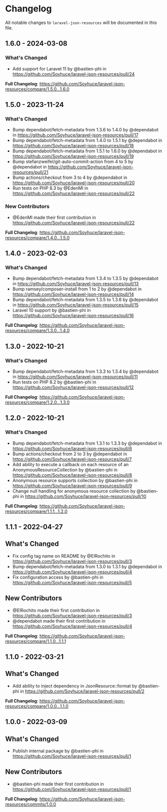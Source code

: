 # Changelog

All notable changes to `laravel-json-resources` will be documented in this file.

## 1.6.0 - 2024-03-08

### What's Changed

* Add support for Laravel 11 by @bastien-phi in https://github.com/Soyhuce/laravel-json-resources/pull/24

**Full Changelog**: https://github.com/Soyhuce/laravel-json-resources/compare/1.5.0...1.6.0

## 1.5.0 - 2023-11-24

### What's Changed

- Bump dependabot/fetch-metadata from 1.3.6 to 1.4.0 by @dependabot in https://github.com/Soyhuce/laravel-json-resources/pull/17
- Bump dependabot/fetch-metadata from 1.4.0 to 1.5.1 by @dependabot in https://github.com/Soyhuce/laravel-json-resources/pull/18
- Bump dependabot/fetch-metadata from 1.5.1 to 1.6.0 by @dependabot in https://github.com/Soyhuce/laravel-json-resources/pull/19
- Bump stefanzweifel/git-auto-commit-action from 4 to 5 by @dependabot in https://github.com/Soyhuce/laravel-json-resources/pull/21
- Bump actions/checkout from 3 to 4 by @dependabot in https://github.com/Soyhuce/laravel-json-resources/pull/20
- Run tests on PHP 8.3 by @EdenMl in https://github.com/Soyhuce/laravel-json-resources/pull/22

### New Contributors

- @EdenMl made their first contribution in https://github.com/Soyhuce/laravel-json-resources/pull/22

**Full Changelog**: https://github.com/Soyhuce/laravel-json-resources/compare/1.4.0...1.5.0

## 1.4.0 - 2023-02-03

### What's Changed

- Bump dependabot/fetch-metadata from 1.3.4 to 1.3.5 by @dependabot in https://github.com/Soyhuce/laravel-json-resources/pull/13
- Bump ramsey/composer-install from 1 to 2 by @dependabot in https://github.com/Soyhuce/laravel-json-resources/pull/14
- Bump dependabot/fetch-metadata from 1.3.5 to 1.3.6 by @dependabot in https://github.com/Soyhuce/laravel-json-resources/pull/15
- Laravel 10 support by @bastien-phi in https://github.com/Soyhuce/laravel-json-resources/pull/16

**Full Changelog**: https://github.com/Soyhuce/laravel-json-resources/compare/1.3.0...1.4.0

## 1.3.0 - 2022-10-21

### What's Changed

- Bump dependabot/fetch-metadata from 1.3.3 to 1.3.4 by @dependabot in https://github.com/Soyhuce/laravel-json-resources/pull/11
- Run tests on PHP 8.2 by @bastien-phi in https://github.com/Soyhuce/laravel-json-resources/pull/12

**Full Changelog**: https://github.com/Soyhuce/laravel-json-resources/compare/1.2.0...1.3.0

## 1.2.0 - 2022-10-21

### What's Changed

- Bump dependabot/fetch-metadata from 1.3.1 to 1.3.3 by @dependabot in https://github.com/Soyhuce/laravel-json-resources/pull/6
- Bump actions/checkout from 2 to 3 by @dependabot in https://github.com/Soyhuce/laravel-json-resources/pull/7
- Add ability to execute a callback on each resource of an AnonymousResourceCollection by @bastien-phi in https://github.com/Soyhuce/laravel-json-resources/pull/8
- Anonymous resource supports collection by @bastien-phi in https://github.com/Soyhuce/laravel-json-resources/pull/9
- Change null handling for anonymous resource collection by @bastien-phi in https://github.com/Soyhuce/laravel-json-resources/pull/10

**Full Changelog**: https://github.com/Soyhuce/laravel-json-resources/compare/1.1.1...1.2.0

## 1.1.1 - 2022-04-27

## What's Changed

- Fix config tag name on README by @ElRochito in https://github.com/Soyhuce/laravel-json-resources/pull/3
- Bump dependabot/fetch-metadata from 1.3.0 to 1.3.1 by @dependabot in https://github.com/Soyhuce/laravel-json-resources/pull/4
- Fix configuration access by @bastien-phi in https://github.com/Soyhuce/laravel-json-resources/pull/5

## New Contributors

- @ElRochito made their first contribution in https://github.com/Soyhuce/laravel-json-resources/pull/3
- @dependabot made their first contribution in https://github.com/Soyhuce/laravel-json-resources/pull/4

**Full Changelog**: https://github.com/Soyhuce/laravel-json-resources/compare/1.1.0...1.1.1

## 1.1.0 - 2022-03-21

## What's Changed

- Add ability to inject dependency in JsonResource::format by @bastien-phi in https://github.com/Soyhuce/laravel-json-resources/pull/2

**Full Changelog**: https://github.com/Soyhuce/laravel-json-resources/compare/1.0.0...1.1.0

## 1.0.0 - 2022-03-09

## What's Changed

- Publish internal package by @bastien-phi in https://github.com/Soyhuce/laravel-json-resources/pull/1

## New Contributors

- @bastien-phi made their first contribution in https://github.com/Soyhuce/laravel-json-resources/pull/1

**Full Changelog**: https://github.com/Soyhuce/laravel-json-resources/commits/1.0.0
